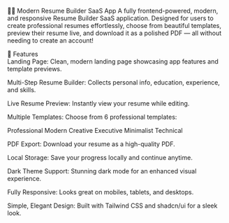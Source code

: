 🧑‍💼 Modern Resume Builder SaaS App
A fully frontend-powered, modern, and responsive Resume Builder SaaS application.
Designed for users to create professional resumes effortlessly, choose from beautiful templates, preview their resume live, and download it as a polished PDF — all without needing to create an account!

🚀 Features  
Landing Page: Clean, modern landing page showcasing app features and template previews.
 
Multi-Step Resume Builder: Collects personal info, education, experience, and skills.

Live Resume Preview: Instantly view your resume while editing.
 
Multiple Templates: Choose from 6 professional templates:

Professional
Modern
Creative
Executive
Minimalist
Technical

PDF Export: Download your resume as a high-quality PDF.

Local Storage: Save your progress locally and continue anytime.

Dark Theme Support: Stunning dark mode for an enhanced visual experience.

Fully Responsive: Looks great on mobiles, tablets, and desktops.

Simple, Elegant Design: Built with Tailwind CSS and shadcn/ui for a sleek look.
